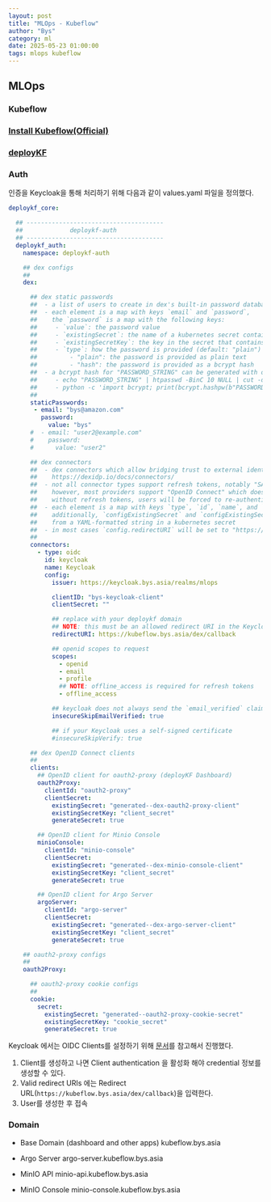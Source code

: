 ```yaml
---
layout: post
title: "MLOps - Kubeflow"
author: "Bys"
category: ml
date: 2025-05-23 01:00:00
tags: mlops kubeflow
---
```


## MLOps
### Kubeflow

### [Install Kubeflow(Official)](https://www.kubeflow.org/docs/started/installing-kubeflow/) 

### [deployKF](https://github.com/deployKF/deployKF)	

### Auth
인증을 Keycloak을 통해 처리하기 위해 다음과 같이 values.yaml 파일을 정의했다.  

```yaml
deploykf_core:

  ## --------------------------------------
  ##             deploykf-auth
  ## --------------------------------------
  deploykf_auth:
    namespace: deploykf-auth

    ## dex configs
    ##
    dex:

      ## dex static passwords
      ##  - a list of users to create in dex's built-in password database
      ##  - each element is a map with keys `email` and `password`,
      ##    the `password` is a map with the following keys:
      ##     - `value`: the password value
      ##     - `existingSecret`: the name of a kubernetes secret containing the password (overrides `value`)
      ##     - `existingSecretKey`: the key in the secret that contains the password
      ##     - `type`: how the password is provided (default: "plain")
      ##         - "plain": the password is provided as plain text
      ##         - "hash": the password is provided as a bcrypt hash
      ##  - a bcrypt hash for "PASSWORD_STRING" can be generated with one of the following:
      ##     - echo "PASSWORD_STRING" | htpasswd -BinC 10 NULL | cut -d: -f2
      ##     - python -c 'import bcrypt; print(bcrypt.hashpw(b"PASSWORD_STRING", bcrypt.gensalt(10)).decode())'
      ##
      staticPasswords:
       - email: "bys@amazon.com"
         password:
           value: "bys"
      #  - email: "user2@example.com"
      #    password:
      #      value: "user2"

      ## dex connectors
      ##  - dex connectors which allow bridging trust to external identity providers
      ##    https://dexidp.io/docs/connectors/
      ##  - not all connector types support refresh tokens, notably "SAML 2.0" and "OAUTH 2.0" do not
      ##    however, most providers support "OpenID Connect" which does support refresh tokens
      ##    without refresh tokens, users will be forced to re-authenticate every `expiry.idToken` period
      ##  - each element is a map with keys `type`, `id`, `name`, and `config` (which are the same aas upstream dex)
      ##    additionally, `configExistingSecret` and `configExistingSecretKey` allow you to set `config`
      ##    from a YAML-formatted string in a kubernetes secret
      ##  - in most cases `config.redirectURI` will be set to "https://{DEPLOYKF_HOST}/dex/callback" (if port is 443)
      ##
      connectors:
        - type: oidc
          id: keycloak
          name: Keycloak
          config:
            issuer: https://keycloak.bys.asia/realms/mlops

            clientID: "bys-keycloak-client"
            clientSecret: ""

            ## replace with your deploykf domain
            ## NOTE: this must be an allowed redirect URI in the Keycloak app
            redirectURI: https://kubeflow.bys.asia/dex/callback

            ## openid scopes to request
            scopes:
              - openid
              - email
              - profile
              ## NOTE: offline_access is required for refresh tokens
              - offline_access

            ## keycloak does not always send the `email_verified` claim
            insecureSkipEmailVerified: true

            ## if your Keycloak uses a self-signed certificate
            #insecureSkipVerify: true

      ## dex OpenID Connect clients
      ##
      clients:
        ## OpenID client for oauth2-proxy (deployKF Dashboard)
        oauth2Proxy:
          clientId: "oauth2-proxy"
          clientSecret:
            existingSecret: "generated--dex-oauth2-proxy-client"
            existingSecretKey: "client_secret"
            generateSecret: true

        ## OpenID client for Minio Console
        minioConsole:
          clientId: "minio-console"
          clientSecret:
            existingSecret: "generated--dex-minio-console-client"
            existingSecretKey: "client_secret"
            generateSecret: true

        ## OpenID client for Argo Server
        argoServer:
          clientId: "argo-server"
          clientSecret:
            existingSecret: "generated--dex-argo-server-client"
            existingSecretKey: "client_secret"
            generateSecret: true

    ## oauth2-proxy configs
    ##
    oauth2Proxy:

      ## oauth2-proxy cookie configs
      ##
      cookie:
        secret:
          existingSecret: "generated--oauth2-proxy-cookie-secret"
          existingSecretKey: "cookie_secret"
          generateSecret: true
```

Keycloak 에서는 OIDC Clients를 설정하기 위해 [문서](https://www.keycloak.org/docs/latest/server_admin/index.html#_oidc_clients)를 참고해서 진행했다.  

1. Client를 생성하고 나면 Client authentication 을 활성화 해야 credential 정보를 생성할 수 있다. 
2. Valid redirect URIs 에는 Redirect URL(`https://kubeflow.bys.asia/dex/callback`)을 입력한다.  
3. User를 생성한 후 접속 


### Domain 

- Base Domain (dashboard and other apps)
kubeflow.bys.asia  

- Argo Server
argo-server.kubeflow.bys.asia  

- MinIO API
minio-api.kubeflow.bys.asia   

- MinIO Console
minio-console.kubeflow.bys.asia  



